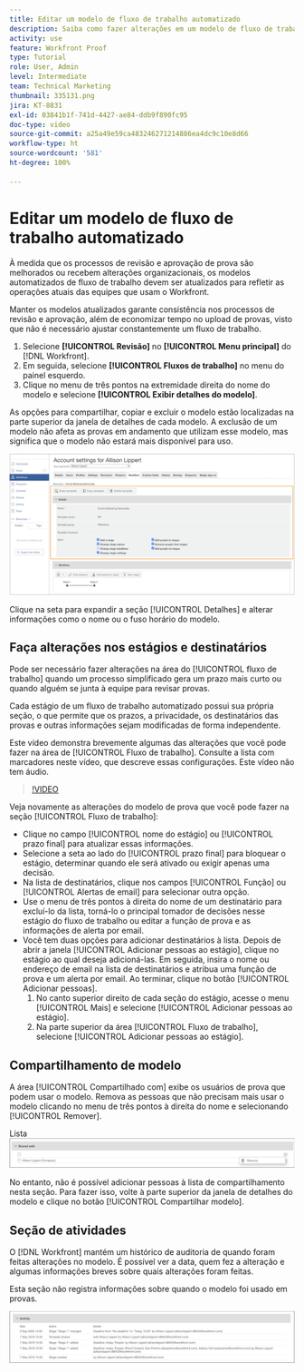 ```yaml
---
title: Editar um modelo de fluxo de trabalho automatizado
description: Saiba como fazer alterações em um modelo de fluxo de trabalho de revisão automatizado que já exista no  [!DNL  Workfront].
activity: use
feature: Workfront Proof
type: Tutorial
role: User, Admin
level: Intermediate
team: Technical Marketing
thumbnail: 335131.png
jira: KT-8831
exl-id: 03841b1f-741d-4427-ae84-ddb9f890fc95
doc-type: video
source-git-commit: a25a49e59ca483246271214886ea4dc9c10e8d66
workflow-type: ht
source-wordcount: '581'
ht-degree: 100%

---
```


# Editar um modelo de fluxo de trabalho automatizado

À medida que os processos de revisão e aprovação de prova são melhorados ou recebem alterações organizacionais, os modelos automatizados de fluxo de trabalho devem ser atualizados para refletir as operações atuais das equipes que usam o Workfront.

Manter os modelos atualizados garante consistência nos processos de revisão e aprovação, além de economizar tempo no upload de provas, visto que não é necessário ajustar constantemente um fluxo de trabalho.

1. Selecione **[!UICONTROL Revisão]** no **[!UICONTROL Menu principal]** do [!DNL Workfront].
1. Em seguida, selecione **[!UICONTROL Fluxos de trabalho]** no menu do painel esquerdo.
1. Clique no menu de três pontos na extremidade direita do nome do modelo e selecione **[!UICONTROL Exibir detalhes do modelo]**.

As opções para compartilhar, copiar e excluir o modelo estão localizadas na parte superior da janela de detalhes de cada modelo. A exclusão de um modelo não afeta as provas em andamento que utilizam esse modelo, mas significa que o modelo não estará mais disponível para uso.

![Janela de detalhes do modelo](assets/proof-system-setup-edit-templates-details-area.png)

<!--
Lean More URLs
-->

Clique na seta para expandir a seção [!UICONTROL Detalhes] e alterar informações como o nome ou o fuso horário do modelo.

## Faça alterações nos estágios e destinatários

Pode ser necessário fazer alterações na área do [!UICONTROL fluxo de trabalho] quando um processo simplificado gera um prazo mais curto ou quando alguém se junta à equipe para revisar provas.

Cada estágio de um fluxo de trabalho automatizado possui sua própria seção, o que permite que os prazos, a privacidade, os destinatários das provas e outras informações sejam modificadas de forma independente.

Este vídeo demonstra brevemente algumas das alterações que você pode fazer na área de [!UICONTROL Fluxo de trabalho]. Consulte a lista com marcadores neste vídeo, que descreve essas configurações. Este vídeo não tem áudio.

>[!VIDEO](https://video.tv.adobe.com/v/335131/?quality=12&learn=on)

Veja novamente as alterações do modelo de prova que você pode fazer na seção [!UICONTROL Fluxo de trabalho]:

* Clique no campo [!UICONTROL nome do estágio] ou [!UICONTROL prazo final] para atualizar essas informações.
* Selecione a seta ao lado do [!UICONTROL prazo final] para bloquear o estágio, determinar quando ele será ativado ou exigir apenas uma decisão.
* Na lista de destinatários, clique nos campos [!UICONTROL Função] ou [!UICONTROL Alertas de email] para selecionar outra opção.
* Use o menu de três pontos à direita do nome de um destinatário para excluí-lo da lista, torná-lo o principal tomador de decisões nesse estágio do fluxo de trabalho ou editar a função de prova e as informações de alerta por email.
* Você tem duas opções para adicionar destinatários à lista. Depois de abrir a janela [!UICONTROL Adicionar pessoas ao estágio], clique no estágio ao qual deseja adicioná-las. Em seguida, insira o nome ou endereço de email na lista de destinatários e atribua uma função de prova e um alerta por email. Ao terminar, clique no botão [!UICONTROL Adicionar pessoas].
   1. No canto superior direito de cada seção do estágio, acesse o menu [!UICONTROL Mais] e selecione [!UICONTROL Adicionar pessoas ao estágio].
   1. Na parte superior da área [!UICONTROL Fluxo de trabalho], selecione [!UICONTROL Adicionar pessoas ao estágio].

## Compartilhamento de modelo

A área [!UICONTROL Compartilhado com] exibe os usuários de prova que podem usar o modelo. Remova as pessoas que não precisam mais usar o modelo clicando no menu de três pontos à direita do nome e selecionando [!UICONTROL Remover].

Lista ![[!UICONTROL Compartilhado com]](assets/proof-system-setups-edit-template-shared-with.png)

No entanto, não é possível adicionar pessoas à lista de compartilhamento nesta seção. Para fazer isso, volte à parte superior da janela de detalhes do modelo e clique no botão [!UICONTROL Compartilhar modelo].

## Seção de atividades

O [!DNL Workfront] mantém um histórico de auditoria de quando foram feitas alterações no modelo. É possível ver a data, quem fez a alteração e algumas informações breves sobre quais alterações foram feitas.

Esta seção não registra informações sobre quando o modelo foi usado em provas.

![Lista de atividades de prova](assets/proof-system-setups-edit-template-activity.png)
